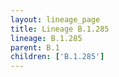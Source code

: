 ```yaml
---
layout: lineage_page
title: Lineage B.1.285
lineage: B.1.285
parent: B.1
children: ['B.1.285']
---
```

